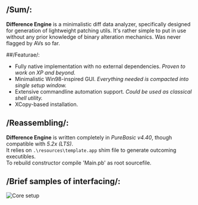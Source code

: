 ## /Sum/:
**Difference Engine** is a minimalistic diff data analyzer, specifically designed for generation of lightweight patching utils. It's rather simple to put in use without any prior knowledge of binary alteration mechanics.
Was never flagged by AVs so far.

##/Featurae/:
-	Fully native implementation with no external dependencies. *Proven to work on XP and beyond.*
-	Minimalistic Win98-inspired GUI. *Everything needed is compacted into single setup window.*
-	Extensive commandline automation support. *Could be used as classical shell utility.*
-	XCopy-based installation.

## /Reassembling/:
**Difference Engine** is written completely in *PureBasic v4.40*, though compatible with *5.2x (LTS)*.  
It relies on `.\resources\template.app` shim file to generate outcoming executibles.  
To rebuild constructor compile 'Main.pb' as root sourcefile.

## /Brief samples of interfacing/:
![Core setup](https://cloud.githubusercontent.com/assets/8768470/6955268/d1dfb492-d8e3-11e4-8bb5-07981c14933d.PNG)
